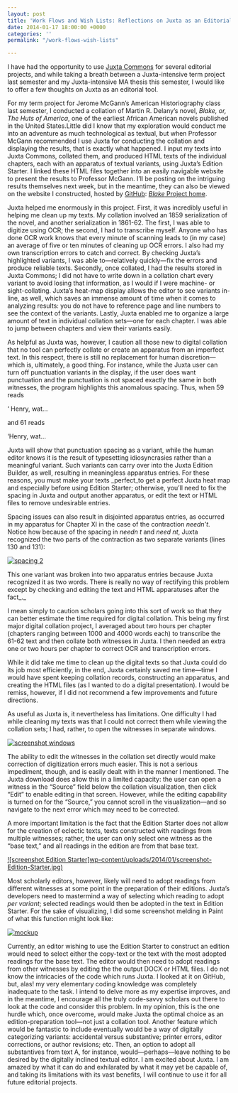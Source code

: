 ```yaml
---
layout: post
title: 'Work Flows and Wish Lists: Reflections on Juxta as an Editorial Tool'
date: 2014-01-17 18:00:00 +0000
categories: ''
permalink: "/work-flows-wish-lists"

---
```

 
I have had the opportunity to use [Juxta Commons](http://juxtacommons.org/ "Juxta Commons") for several editorial projects, and while taking a breath between a Juxta-intensive term project last semester and my Juxta-intensive MA thesis this semester, I would like to offer a few thoughts on Juxta as an editorial tool.

For my term project for Jerome McGann’s American Historiography class last semester, I conducted a collation of Martin R. Delany’s novel, _Blake, or, The Huts of America_, one of the earliest African American novels published in the United States.Little did I know that my exploration would conduct me into an adventure as much technological as textual, but when Professor McGann recommended I use Juxta for conducting the collation and displaying the results, that is exactly what happened. I input my texts into Juxta Commons, collated them, and produced HTML texts of the individual chapters, each with an apparatus of textual variants, using Juxta’s Edition Starter. I linked these HTML files together into an easily navigable website to present the results to Professor McGann. I’ll be posting on the intriguing results themselves next week, but in the meantime, they can also be viewed on the website I constructed, hosted by [GitHub](https://github.com/ "GitHub"): [_Blake_ Project home](http://stephanie-kingsley.github.io/Blakeindex.html "Blake Project home").

Juxta helped me enormously in this project. First, it was incredibly useful in helping me clean up my texts. My collation involved an 1859 serialization of the novel, and another serialization in 1861-62. The first, I was able to digitize using OCR; the second, I had to transcribe myself. Anyone who has done OCR work knows that every minute of scanning leads to (in my case) an average of five or ten minutes of cleaning up OCR errors. I also had my own transcription errors to catch and correct. By checking Juxta’s highlighted variants, I was able to—relatively quickly—fix the errors and produce reliable texts. Secondly, once collated, I had the results stored in Juxta Commons; I did not have to write down in a collation chart every variant to avoid losing that information, as I would if I were machine- or sight-collating. Juxta’s heat-map display allows the editor to see variants in-line, as well, which saves an immense amount of time when it comes to analyzing results: you do not have to reference page and line numbers to see the context of the variants. Lastly, Juxta enabled me to organize a large amount of text in individual collation sets—one for each chapter. I was able to jump between chapters and view their variants easily.

As helpful as Juxta was, however, I caution all those new to digital collation that no tool can perfectly collate or create an apparatus from an imperfect text. In this respect, there is still no replacement for human discretion—which is, ultimately, a good thing. For instance, while the Juxta user can turn off punctuation variants in the display, if the user does want punctuation and the punctuation is not spaced exactly the same in both witnesses, the program highlights this anomalous spacing. Thus, when 59 reads

‘ Henry, wat…

and 61 reads

‘Henry, wat…

Juxta will show that punctuation spacing as a variant, while the human editor knows it is the result of typesetting idiosyncrasies rather than a meaningful variant. Such variants can carry over into the Juxta Edition Builder, as well, resulting in meaningless apparatus entries. For these reasons, you must make your texts _perfect_to get a perfect Juxta heat map and especially before using Edition Starter; otherwise, you’ll need to fix the spacing in Juxta and output another apparatus, or edit the text or HTML files to remove undesirable entries.

Spacing issues can also result in disjointed apparatus entries, as occurred in my apparatus for Chapter XI in the case of the contraction _needn’t_. Notice how because of the spacing in _needn t_ and _need nt_, Juxta recognized the two parts of the contraction as two separate variants (lines 130 and 131):

[![spacing 2](/wp-content/uploads/2014/01/spacing-2.jpg)](http://www.nines.org/news/wp-content/uploads/2014/01/spacing-2.jpg)

This one variant was broken into two apparatus entries because Juxta recognized it as two words. There is really no way of rectifying this problem except by checking and editing the text and HTML apparatuses after the fact_._

I mean simply to caution scholars going into this sort of work so that they can better estimate the time required for digital collation. This being my first major digital collation project, I averaged about two hours per chapter (chapters ranging between 1000 and 4000 words each) to transcribe the 61-62 text and then collate both witnesses in Juxta. I then needed an extra one or two hours per chapter to correct OCR and transcription errors.

While it did take me time to clean up the digital texts so that Juxta could do its job most efficiently, in the end, Juxta certainly saved me time—time I would have spent keeping collation records, constructing an apparatus, and creating the HTML files (as I wanted to do a digital presentation). I would be remiss, however, if I did not recommend a few improvements and future directions.

As useful as Juxta is, it nevertheless has limitations. One difficulty I had while cleaning my texts was that I could not correct them while viewing the collation sets; I had, rather, to open the witnesses in separate windows.

[![screenshot windows](/wp-content/uploads/2014/01/screenshot-windows.jpg)](http://www.nines.org/news/wp-content/uploads/2014/01/screenshot-windows.jpg)

The ability to edit the witnesses in the collation set directly would make correction of digitization errors much easier. This is not a serious impediment, though, and is easily dealt with in the manner I mentioned. The Juxta download does allow this in a limited capacity: the user can open a witness in the “Source” field below the collation visualization, then click “Edit” to enable editing in that screen. However, while the editing capability is turned on for the “Source,” you cannot scroll in the visualization—and so navigate to the next error which may need to be corrected.

A more important limitation is the fact that the Edition Starter does not allow for the creation of eclectic texts, texts constructed with readings from multiple witnesses; rather, the user can only select one witness as the “base text,” and all readings in the edition are from that base text.

[![screenshot Edition Starter]wp-content/uploads/2014/01/screenshot-Edition-Starter.jpg)](http://www.nines.org/news/wp-content/uploads/2014/01/screenshot-Edition-Starter.jpg)

Most scholarly editors, however, likely will need to adopt readings from different witnesses at some point in the preparation of their editions. Juxta’s developers need to mastermind a way of selecting which reading to adopt _per variant_; selected readings would then be adopted in the text in Edition Starter. For the sake of visualizing, I did some screenshot melding in Paint of what this function might look like:

[![mockup](/wp-content/uploads/2014/01/mockup.jpg)](http://www.nines.org/news/wp-content/uploads/2014/01/mockup.jpg)

Currently, an editor wishing to use the Edition Starter to construct an edition would need to select either the copy-text or the text with the most adopted readings for the base text. The editor would then need to adopt readings from other witnesses by editing the the output DOCX or HTML files. I do not know the intricacies of the code which runs Juxta. I looked at it on GitHub, but, alas! my very elementary coding knowledge was completely inadequate to the task. I intend to delve more as my expertise improves, and in the meantime, I encourage all the truly code-savvy scholars out there to look at the code and consider this problem. In my opinion, this is the one hurdle which, once overcome, would make Juxta the optimal choice as an edition-preparation tool—not just a collation tool. Another feature which would be fantastic to include eventually would be a way of digitally categorizing variants: accidental versus substantive; printer errors, editor corrections, or author revisions; etc. Then, an option to adopt all substantives from text A, for instance, would—perhaps—leave nothing to be desired by the digitally inclined textual editor. I am excited about Juxta. I am amazed by what it can do and exhilarated by what it may yet be capable of, and taking its limitations with its vast benefits, I will continue to use it for all future editorial projects.